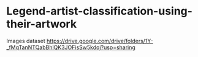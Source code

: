 # Legend-artist-classification-using-their-artwork


Images dataset  https://drive.google.com/drive/folders/1Y-_fMqTanNTQabBhlQK3JOFisSw5kdqj?usp=sharing
